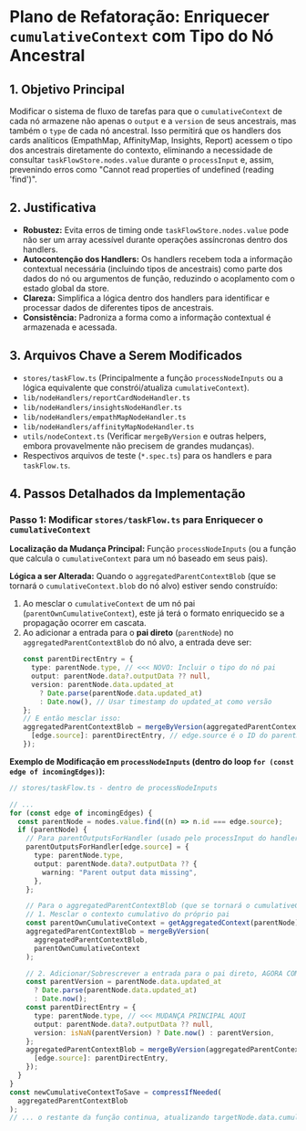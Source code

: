 # Plano de Refatoração: Enriquecer `cumulativeContext` com Tipo do Nó Ancestral

## 1. Objetivo Principal

Modificar o sistema de fluxo de tarefas para que o `cumulativeContext` de cada nó armazene não apenas o `output` e a `version` de seus ancestrais, mas também o `type` de cada nó ancestral. Isso permitirá que os handlers dos cards analíticos (EmpathMap, AffinityMap, Insights, Report) acessem o tipo dos ancestrais diretamente do contexto, eliminando a necessidade de consultar `taskFlowStore.nodes.value` durante o `processInput` e, assim, prevenindo erros como "Cannot read properties of undefined (reading 'find')".

## 2. Justificativa

- **Robustez:** Evita erros de timing onde `taskFlowStore.nodes.value` pode não ser um array acessível durante operações assíncronas dentro dos handlers.
- **Autocontenção dos Handlers:** Os handlers recebem toda a informação contextual necessária (incluindo tipos de ancestrais) como parte dos dados do nó ou argumentos de função, reduzindo o acoplamento com o estado global da store.
- **Clareza:** Simplifica a lógica dentro dos handlers para identificar e processar dados de diferentes tipos de ancestrais.
- **Consistência:** Padroniza a forma como a informação contextual é armazenada e acessada.

## 3. Arquivos Chave a Serem Modificados

- `stores/taskFlow.ts` (Principalmente a função `processNodeInputs` ou a lógica equivalente que constrói/atualiza `cumulativeContext`).
- `lib/nodeHandlers/reportCardNodeHandler.ts`
- `lib/nodeHandlers/insightsNodeHandler.ts`
- `lib/nodeHandlers/empathMapNodeHandler.ts`
- `lib/nodeHandlers/affinityMapNodeHandler.ts`
- `utils/nodeContext.ts` (Verificar `mergeByVersion` e outras helpers, embora provavelmente não precisem de grandes mudanças).
- Respectivos arquivos de teste (`*.spec.ts`) para os handlers e para `taskFlow.ts`.

## 4. Passos Detalhados da Implementação

### Passo 1: Modificar `stores/taskFlow.ts` para Enriquecer o `cumulativeContext`

**Localização da Mudança Principal:** Função `processNodeInputs` (ou a função que calcula o `cumulativeContext` para um nó baseado em seus pais).

**Lógica a ser Alterada:**
Quando o `aggregatedParentContextBlob` (que se tornará o `cumulativeContext.blob` do nó alvo) estiver sendo construído:

1.  Ao mesclar o `cumulativeContext` de um nó pai (`parentOwnCumulativeContext`), este já terá o formato enriquecido se a propagação ocorrer em cascata.
2.  Ao adicionar a entrada para o **pai direto** (`parentNode`) no `aggregatedParentContextBlob` do nó alvo, a entrada deve ser:
    ```typescript
    const parentDirectEntry = {
      type: parentNode.type, // <<< NOVO: Incluir o tipo do nó pai
      output: parentNode.data?.outputData ?? null,
      version: parentNode.data.updated_at
        ? Date.parse(parentNode.data.updated_at)
        : Date.now(), // Usar timestamp do updated_at como versão
    };
    // E então mesclar isso:
    aggregatedParentContextBlob = mergeByVersion(aggregatedParentContextBlob, {
      [edge.source]: parentDirectEntry, // edge.source é o ID do parentNode
    });
    ```

**Exemplo de Modificação em `processNodeInputs` (dentro do loop `for (const edge of incomingEdges)`):**

```typescript
// stores/taskFlow.ts - dentro de processNodeInputs

// ...
for (const edge of incomingEdges) {
  const parentNode = nodes.value.find((n) => n.id === edge.source);
  if (parentNode) {
    // Para parentOutputsForHandler (usado pelo processInput do handler do targetNode) - permanece como está
    parentOutputsForHandler[edge.source] = {
      type: parentNode.type,
      output: parentNode.data?.outputData ?? {
        warning: "Parent output data missing",
      },
    };

    // Para o aggregatedParentContextBlob (que se tornará o cumulativeContext do targetNode)
    // 1. Mesclar o contexto cumulativo do próprio pai
    const parentOwnCumulativeContext = getAggregatedContext(parentNode);
    aggregatedParentContextBlob = mergeByVersion(
      aggregatedParentContextBlob,
      parentOwnCumulativeContext
    );

    // 2. Adicionar/Sobrescrever a entrada para o pai direto, AGORA COM O TIPO
    const parentVersion = parentNode.data.updated_at
      ? Date.parse(parentNode.data.updated_at)
      : Date.now();
    const parentDirectEntry = {
      type: parentNode.type, // <<< MUDANÇA PRINCIPAL AQUI
      output: parentNode.data?.outputData ?? null,
      version: isNaN(parentVersion) ? Date.now() : parentVersion,
    };
    aggregatedParentContextBlob = mergeByVersion(aggregatedParentContextBlob, {
      [edge.source]: parentDirectEntry,
    });
  }
}
const newCumulativeContextToSave = compressIfNeeded(
  aggregatedParentContextBlob
);
// ... o restante da função continua, atualizando targetNode.data.cumulativeContext com newCumulativeContextToSave ...
```
